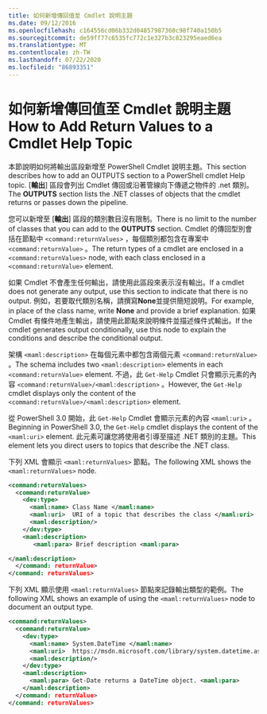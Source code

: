 ```yaml
---
title: 如何新增傳回值至 Cmdlet 說明主題
ms.date: 09/12/2016
ms.openlocfilehash: c164556cd06b332d04857987360c98f740a150b5
ms.sourcegitcommit: de59ff77c6535fc772c1e327b3c823295eaed6ea
ms.translationtype: MT
ms.contentlocale: zh-TW
ms.lasthandoff: 07/22/2020
ms.locfileid: "86893351"
---
```

# <a name="how-to-add-return-values-to-a-cmdlet-help-topic"></a><span data-ttu-id="8399c-102">如何新增傳回值至 Cmdlet 說明主題</span><span class="sxs-lookup"><span data-stu-id="8399c-102">How to Add Return Values to a Cmdlet Help Topic</span></span>

<span data-ttu-id="8399c-103">本節說明如何將輸出區段新增至 PowerShell Cmdlet 說明主題。</span><span class="sxs-lookup"><span data-stu-id="8399c-103">This section describes how to add an OUTPUTS section to a PowerShell cmdlet Help topic.</span></span> <span data-ttu-id="8399c-104">[**輸出**] 區段會列出 Cmdlet 傳回或沿著管線向下傳遞之物件的 .net 類別。</span><span class="sxs-lookup"><span data-stu-id="8399c-104">The **OUTPUTS** section lists the .NET classes of objects that the cmdlet returns or passes down the pipeline.</span></span>

<span data-ttu-id="8399c-105">您可以新增至 [**輸出**] 區段的類別數目沒有限制。</span><span class="sxs-lookup"><span data-stu-id="8399c-105">There is no limit to the number of classes that you can add to the **OUTPUTS** section.</span></span> <span data-ttu-id="8399c-106">Cmdlet 的傳回型別會括在節點中 `<command:returnValues>` ，每個類別都包含在專案中 `<command:returnValue>` 。</span><span class="sxs-lookup"><span data-stu-id="8399c-106">The return types of a cmdlet are enclosed in a `<command:returnValues>` node, with each class enclosed in a `<command:returnValue>` element.</span></span>

<span data-ttu-id="8399c-107">如果 Cmdlet 不會產生任何輸出，請使用此區段來表示沒有輸出。</span><span class="sxs-lookup"><span data-stu-id="8399c-107">If a cmdlet does not generate any output, use this section to indicate that there is no output.</span></span> <span data-ttu-id="8399c-108">例如，若要取代類別名稱，請撰寫**None**並提供簡短說明。</span><span class="sxs-lookup"><span data-stu-id="8399c-108">For example, in place of the class name, write **None** and provide a brief explanation.</span></span> <span data-ttu-id="8399c-109">如果 Cmdlet 有條件地產生輸出，請使用此節點來說明條件並描述條件式輸出。</span><span class="sxs-lookup"><span data-stu-id="8399c-109">If the cmdlet generates output conditionally, use this node to explain the conditions and describe the conditional output.</span></span>

<span data-ttu-id="8399c-110">架構 `<maml:description>` 在每個元素中都包含兩個元素 `<command:returnValue>` 。</span><span class="sxs-lookup"><span data-stu-id="8399c-110">The schema includes two `<maml:description>` elements in each `<command:returnValue>` element.</span></span>
<span data-ttu-id="8399c-111">不過，此 `Get-Help` Cmdlet 只會顯示元素的內容 `<command:returnValue>/<maml:description>` 。</span><span class="sxs-lookup"><span data-stu-id="8399c-111">However, the `Get-Help` cmdlet displays only the content of the `<command:returnValue>/<maml:description>` element.</span></span>

<span data-ttu-id="8399c-112">從 PowerShell 3.0 開始，此 `Get-Help` Cmdlet 會顯示元素的內容 `<maml:uri>` 。</span><span class="sxs-lookup"><span data-stu-id="8399c-112">Beginning in PowerShell 3.0, the `Get-Help` cmdlet displays the content of the `<maml:uri>` element.</span></span>
<span data-ttu-id="8399c-113">此元素可讓您將使用者引導至描述 .NET 類別的主題。</span><span class="sxs-lookup"><span data-stu-id="8399c-113">This element lets you direct users to topics that describe the .NET class.</span></span>

<span data-ttu-id="8399c-114">下列 XML 會顯示 `<maml:returnValues>` 節點。</span><span class="sxs-lookup"><span data-stu-id="8399c-114">The following XML shows the `<maml:returnValues>` node.</span></span>

```xml
<command:returnValues>
  <command:returnValue>
    <dev:type>
      <maml:name> Class Name </maml:name>
      <maml:uri>  URI of a topic that describes the class </maml:uri>
      <maml:description/>
    </dev:type>
    <maml:description>
       <maml:para> Brief description <maml:para>

</maml:description>
  </command: returnValue>
</command: returnValues>
```

<span data-ttu-id="8399c-115">下列 XML 顯示使用 `<maml:returnValues>` 節點來記錄輸出類型的範例。</span><span class="sxs-lookup"><span data-stu-id="8399c-115">The following XML shows an example of using the `<maml:returnValues>` node to document an output type.</span></span>

```xml
<command:returnValues>
  <command:returnValue>
    <dev:type>
      <maml:name> System.DateTime </maml:name>
      <maml:uri>  https://msdn.microsoft.com/library/system.datetime.aspx </maml:uri>
      <maml:description/>
    </dev:type>
    <maml:description>
      <maml:para> Get-Date returns a DateTime object. <maml:para>
    </maml:description>
  </command: returnValue>
</command: returnValues>
```
